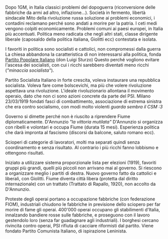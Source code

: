 Dopo 1GM, in Italia classici problemi del dopoguerra (riconversione delle fabbriche da armi ad altro, inflazione...). Società in fermento, libertà sindacale
Mito della rivoluzione russa soluzione ai problemi economici, i contadini reclamano perché sono andati a morire per la patria.
I ceti medi vengono colpiti economicamente.
Problemi comuni ai paesi europei, in Italia più accentuati. Politica meno radicata che negli altri stati, classe dirigente liberale (caposaldo della politica italiana, Giolitti ecc) contestata e isolata.

I favoriti in politica sono socialisti e cattolici, non compromessi dalla guerra
La chiesa abbandona la caratteristica di non interessarsi alla politica, fonda [Partito Popolare Italiano](https://it.wikipedia.org/wiki/Partito_Popolare_Italiano_%281919%29) (don Luigi Sturzo)
Questo perché vogliono evitare l'ascesa dei socialisti, con cui i ricchi sarebbero diventati meno ricchi (*"minaccia socialista"*).

Partito Socialista Italiano in forte crescita, voleva instaurare una repubblica socialista. Voleva fare come bolscevichi, ma più che volere rivoluzione aspettava una rivoluzione.
L'ideale rivoluzionario allontana il movimento operaio, dato che non ci sono azioni concrete da parte del PSI. 
Milano 23/03/1919 fondati fasci di combattimento, associazione di estrema sinistra che era contro socialismo, con modi molto violenti *guarda sembra il CSM :3*

Governo si dimette perché non è riuscito a riprendere Fiume diplomaticamente.
D'Annunzio *"la vittoria mutilata"*
D'Annunzio si organizza con ribelli e volontari e occupa Fiume (durata 15 mesi). Esperienza politica che darà impronta al fascismo (discorsi da balcone, saluto romano ecc).

Scioperi di categorie di lavoratori, molti ma separati quindi senza coordinamento e senza risultato. Al contrario i più ricchi fanno lobbismo e ottengono risultati.

Iniziato a utilizzare sistema proporzionale lista per elezioni (1919), favoriti gruppi più grandi, quelli più piccoli non arrivano mai al governo.
Si riescono a organizzare meglio i partiti di destra. Nuovo governo fatto da cattolici e liberali, con Giolitti.
Fiume diventa città libera (protetta dal diritto internazionale) con un trattato (Trattato di Rapallo, 1920), non accolto da D'Annunzio.

Proteste degli operai portano a occupazione fabbriche (con federazione FIOM), industriali chiudono le fabbriche in previsione dello sciopero per far morire di fame gli operai. 400'000 operai occupano gli stabilimenti d'Italia, innalzando bandiere rosse sulle fabbriche, e proseguono con il lavoro gestendolo loro (senza far guadagnare agli industriali).
I borghesi cercano rivincita contro operai, PSI rifiuta di cacciare riformisti dal partito. Viene fondato Partito Comunista Italiano, di ispirazione Leninista.
